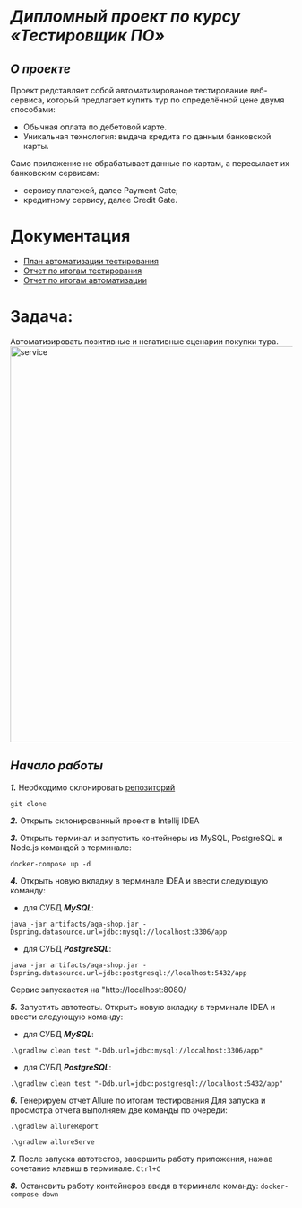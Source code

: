 # ***Дипломный проект по курсу «Тестировщик ПО»***

## ***О проекте***
Проект редставляет собой автоматизированое тестирование веб-сервиса, который предлагает купить тур по определённой цене двумя способами:

 - Обычная оплата по дебетовой карте.
 - Уникальная технология: выдача кредита по данным банковской карты.

Само приложение не обрабатывает данные по картам, а пересылает их банковским сервисам:

 - сервису платежей, далее Payment Gate;
 - кредитному сервису, далее Credit Gate.

# Документация
- [План автоматизации тестирования](https://github.com/ElenaObed/QADiplom/blob/main/documentation/Plan.md)
- [Отчет по итогам тестирования](https://github.com/ElenaObed/QADiplom/blob/main/documentation/Report.md)
- [Отчет по итогам автоматизации](https://github.com/ElenaObed/QADiplom/blob/main/documentation/Summary.md)

# Задача:
Автоматизировать позитивные и негативные сценарии покупки тура.
<img width="705" alt="service" src="https://github.com/ElenaObed/QADiplom/assets/130370912/708af60e-ef3f-47e8-bbed-9d3ced221e1a">

## ***Начало работы***
***1.*** Необходимо склонировать [репозиторий](https://github.com/ElenaObed/QADiplom)
```
git clone
```
***2.*** Открыть склонированный проект в Intellij IDEA

***3.*** Открыть терминал и запустить контейнеры из MySQL, PostgreSQL и Node.js командой в терминале:
```
docker-compose up -d
```
***4.*** Открыть новую вкладку в терминале IDEA и ввести следующую команду:

- для СУБД ***MySQL***:

```
java -jar artifacts/aqa-shop.jar -Dspring.datasource.url=jdbc:mysql://localhost:3306/app
```
- для СУБД ***PostgreSQL***:
```
java -jar artifacts/aqa-shop.jar -Dspring.datasource.url=jdbc:postgresql://localhost:5432/app
```
Сервис запускается на "http://localhost:8080/

***5.*** Запустить автотесты. Открыть новую вкладку в терминале IDEA и ввести следующую команду:
- для СУБД ***MySQL***:

```
.\gradlew clean test "-Ddb.url=jdbc:mysql://localhost:3306/app"
```

- для СУБД ***PostgreSQL***:

```
.\gradlew clean test "-Ddb.url=jdbc:postgresql://localhost:5432/app"
```
***6.*** Генерируем отчет Allure по итогам тестирования
Для запуска и просмотра отчета выполняем две команды по очереди:
```
.\gradlew allureReport
```
```
.\gradlew allureServe
```
***7.*** После запуска автотестов, завершить работу приложения, нажав сочетание клавиш в терминале.
        ```
    Ctrl+C
    ```

***8.*** Остановить работу контейнеров введя в терминале команду:
        ```
    docker-compose down
    ```
